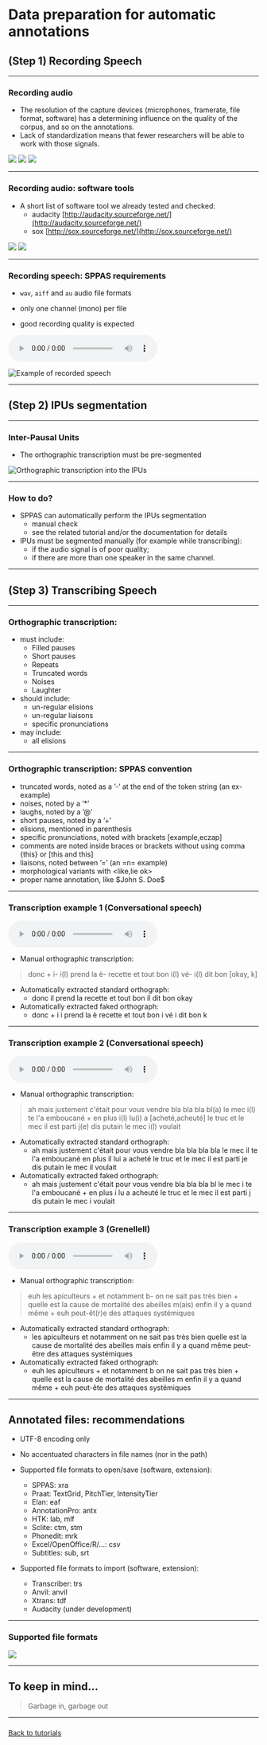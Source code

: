 # Data preparation for automatic annotations

## (Step 1) Recording Speech

-----------------

### Recording audio 

* The resolution of the capture devices (microphones, framerate, file format, software)
has a determining influence on the quality of the corpus, and so on the annotations.
* Lack of standardization means that fewer researchers will be able to work with those signals.

![](./etc/images/no_phone.jpg) ![](./etc/images/H4N.jpg) ![](./etc/images/H4N_video.jpg)


-----------------

### Recording audio: software tools

* A short list of software tool we already tested and checked:
    - audacity [http://audacity.sourceforge.net/](http://audacity.sourceforge.net/)
    - sox [http://sox.sourceforge.net/](http://sox.sourceforge.net/)

![](./etc/images/logo_audacity.jpg)
![](./etc/images/logo_sox.png)

-----------------

### Recording speech: SPPAS requirements

* `wav`, `aiff` and `au` audio file formats 

* only one channel (mono) per file

* good recording quality is expected

![](./etc/media/ENG_M15_ENG_T02.wav)

![Example of recorded speech](./etc/screenshots/signal.png)

-----------------

## (Step 2) IPUs segmentation

-----------------

### Inter-Pausal Units

* The orthographic transcription must be pre-segmented

![Orthographic transcription into the IPUs](./etc/screenshots/ipu-seg-result2.png)

-----------------

### How to do?

* SPPAS can automatically perform the IPUs segmentation
    - manual check
    - see the related tutorial and/or the documentation for details
* IPUs must be segmented manually (for example while transcribing):
    - if the audio signal is of poor quality;
    - if there are more than one speaker in the same channel.

-----------------

## (Step 3) Transcribing Speech

-----------------

### Orthographic transcription:

*  must include:
    - Filled pauses
    - Short pauses
    - Repeats
    - Truncated words
    - Noises
    - Laughter
*  should include:
    - un-regular elisions
    - un-regular liaisons
    - specific pronunciations
*  may include:
    - all elisions

-----------------

### Orthographic transcription: SPPAS convention

* truncated words, noted as a ’-’ at the end of the token string (an ex- example)
* noises, noted by a ’*’
* laughs, noted by a ’@’
* short pauses, noted by a ’+’
* elisions, mentioned in parenthesis
* specific pronunciations, noted with brackets [example,eczap]
* comments are noted inside braces or brackets without using comma {this} or [this and this]
* liaisons, noted between ’=’ (an =n= example)
* morphological variants with \<like,lie ok\>
* proper name annotation, like \$John S. Doe\$

-----------------

### Transcription example 1 (Conversational speech)

![](./media/AG_track_0529.wav)

* Manual orthographic transcription:

> donc + i- i(l) prend la è- recette et tout bon i(l) vé- i(l) dit bon [okay, k]

* Automatically extracted standard orthograph: 
    - donc il prend la recette et tout bon il dit bon okay
* Automatically extracted faked orthograph:
    - donc + i i prend la è recette et tout bon i vé i dit bon k

-----------------

### Transcription example 2 (Conversational speech)

![](./media/AP_track_0968.wav)

* Manual orthographic transcription:

> ah mais justement c'était pour vous vendre bla bla bla bl(a) le mec i(l) te l'a 
emboucané + en plus i(l) lu(i) a [acheté,acheuté] le truc et le mec il est parti 
j(e) dis putain le mec i(l) voulait

* Automatically extracted standard orthograph: 
    - ah mais justement c'était pour vous vendre bla bla bla bla le mec il te l'a 
emboucané en plus il lui a acheté le truc et le mec il est parti je dis putain 
le mec il voulait
* Automatically extracted faked orthograph:
    - ah mais justement c'était pour vous vendre bla bla bla bl le mec i te l'a 
emboucané + en plus i lu a acheuté le truc et le mec il est parti 
j dis putain le mec i voulait

-----------------

### Transcription example 3 (GrenelleII)

![](./media/grenelleII-systemiques.wav)

* Manual orthographic transcription:

> euh les apiculteurs + et notamment b- on ne sait pas très bien + quelle est 
la cause de mortalité des abeilles m(ais) enfin il y a quand même + euh peut-êt(r)e 
des attaques systémiques

* Automatically extracted standard orthograph: 
    - les apiculteurs et notamment on ne sait pas très bien quelle est la cause de 
mortalité des abeilles mais enfin il y a quand même peut-être des attaques systémiques
* Automatically extracted faked orthograph:
    - euh les apiculteurs + et notamment b on ne sait pas très bien + quelle est 
la cause de mortalité des abeilles m enfin il y a quand même + euh peut-ête 
des attaques systémiques

-----------------

## Annotated files: recommendations

* UTF-8 encoding only
* No accentuated characters in file names (nor in the path)
* Supported file formats to open/save (software, extension):

    - SPPAS: xra
    - Praat: TextGrid, PitchTier, IntensityTier
    - Elan: eaf
    - AnnotationPro: antx
    - HTK: lab, mlf
    - Sclite: ctm, stm
    - Phonedit: mrk
    - Excel/OpenOffice/R/...: csv
    - Subtitles: sub, srt

* Supported file formats to import (software, extension):
    - Transcriber: trs
    - Anvil: anvil
    - Xtrans: tdf
    - Audacity (under development)

----------------

### Supported file formats

![](./etc/figures/sppas-formats.png)


-----------------

## To keep in mind...

>Garbage in, garbage out

--------------

### 

[Back to tutorials](./tutorial.html)
